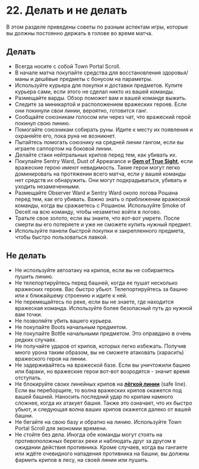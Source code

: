 # 22. Делать и не делать

В этом разделе приведены советы по разным аспектам игры, которые вы должны постоянно держать в голове во время матча.

## Делать

* Всегда носите с собой Town Portal Scroll.
* В начале матча покупайте средства для восстановления здоровья/маны и дешёвые предметы с бонусом на параметры.
* Используйте курьера для покупки и доставки предметов. Купите курьера сами, если этого не сделал никто из вашей команды.
* Размещайте варды. Обзор поможет вам и вашей команде выжить.
* Следите за миникартой и расположением вражеских героев. Если они покинули свои линии, вероятно, готовится ганг.
* Сообщайте союзникам голосом или через чат, что вражеский герой покинул свою линию.
* Помогайте союзникам собирать руны. Идите к месту их появления и охраняйте его, пока руна не возникнет.
* Пытайтесь помогать союзнику на средней линии гангом, если вы играете саппортом на боковой линии.
* Делайте стаки нейтральных крипов перед тем, как убивать их.
* Покупайте Sentry Ward, Dust of Appearance и [**Gem of True Sight**](https://dota2-ru.gamepedia.com/Gem_of_True_Sight), если вражеские герою имеют невидимость. Такие герои могут легко доминировать на протяжении всего матча, если у вашей команды нет средств их обнаружить. Они могут подкрадываться, убивать и уходить незамеченными.
* Размещайте Observer Ward и Sentry Ward около логова Рошана перед тем, как его убивать. Важно знать о приближении вражеской команды, когда вы сражаетесь с Рошаном. Используйте Smoke of Deceit на всю команду, чтобы незаметно войти в логово.
* Тратьте свое золото, если вы знаете, что вот-вот умрете. После смерти вы его потеряете и уже не сможете купить нужный предмет.
* Используйте панели быстрой покупки и закрепленного предмета, чтобы быстро пользоваться лавкой.

## Не делать

* Не используйте автоатаку на крипов, если вы не собираетесь пушить линию.
* Не телепортируйтесь перед башней, когда ее пушат несколько вражеских героев. Вас быстро убьют. Телепортируйтесь за башню или к ближайшему строению и идите к ней.
* Не перемещайтесь по реке, если вы не знаете, где находится вражеская команда. Используйте более безопасный путь до нужной вам точки.
* Не позволяйте убить вашего курьера.
* Не покупайте Boots начальным предметом.
* Не покупайте Bottle начальными предметом. Это оправдано в очень редких случаях.
* Не получайте ударов от крипов, которых легко избежать. Получив много урона таким образом, вы не сможете атаковать (харасить) вражеского героя на линии.
* Не задерживайтесь на вражеской базе. Если вы уничтожили башню или бараки, но вражеские герои вот-вот возродятся - значит время отступать.
* Не блокируйте своих линейных крипов на [**лёгкой линии**](https://dota2-ru.gamepedia.com/%D0%9B%D0%B8%D0%BD%D0%B8%D1%8F) (safe line). Если вы переборщите, то волна вражеских крипов окажется под вашей башней. Наносить последний удар по крипам намного сложнее, когда их атакует башня. Также это означает, что их быстро убьют, и следующая волна ваших крипов окажется далеко от вашей башни.
* Не бегайте на свою базу и обратно на линию. Используйте Town Portal Scroll для экономии времени.
* Не стойте без дела. Иногда обе команды могут стоять на противоположных берегах реки и наблюдать друг за другом в ожидании действия противника. Кроме случаев, когда вы гангаете или ждёте очевидного нападения противника на башни, вы должны фармить крипов в лесу, на своей линии или пушить.

